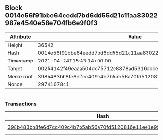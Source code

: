 ## Block 0014e56f91bbe64eedd7bd6dd55d21c11aa83022987e4540e58e704fb6e9f0f3

Attribute | Value
--- | ---
Height | 36542
Hash | 0014e56f91bbe64eedd7bd6dd55d21c11aa83022987e4540e58e704fb6e9f0f3
Timestamp | 2021-04-24T15:43:14+00:00
Target | 00254142f49eaaa504dc75712e8378ad5316cbcead634704b3734b6271167cc4
Merke root | 398b483bb8fe6d7cc409c4b7b5ab56a70fd5120816e11ee1e993b7730defe1c6
Nonce | 2974167841

```

```

### Transactions

Hash | Amount
--- | ---
[398b483bb8fe6d7cc409c4b7b5ab56a70fd5120816e11ee1e993b7730defe1c6](398b483bb8fe6d7cc409c4b7b5ab56a70fd5120816e11ee1e993b7730defe1c6.md) | 10.00000000 SKEPTI 
